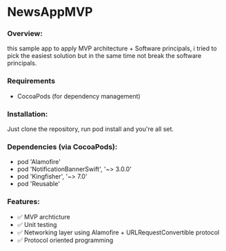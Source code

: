 # NewsAppMVP

### Overview:

this sample app to apply MVP architecture + Software principals, i tried to pick the easiest solution but in the same time not break the software principals.

### Requirements

* CocoaPods (for dependency management)

### Installation:

Just clone the repository, run pod install and you're all set.

### Dependencies (via CocoaPods):
  * pod 'Alamofire'
  * pod 'NotificationBannerSwift', '~> 3.0.0'
  * pod 'Kingfisher', '~> 7.0'
  * pod 'Reusable'

### Features:
* ✅ MVP archticture
* ✅ Unit testing
* ✅ Networking layer using Alamofire + URLRequestConvertible protocol
* ✅ Protocol oriented programming
